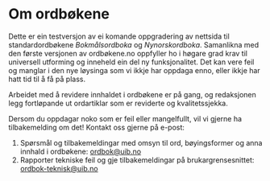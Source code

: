 # Om ordbøkene
Dette er ein testversjon av ei komande oppgradering av nettsida til standardordbøkene _Bokmålsordboka_ og _Nynorskordboka_. Samanlikna med den første versjonen av ordbøkene.no oppfyller ho i høgare grad krav til universell utforming og inneheld ein del ny funksjonalitet. Det kan vere feil og manglar i den nye løysinga som vi ikkje har oppdaga enno, eller ikkje har hatt tid til å få på plass.

Arbeidet med å revidere innhaldet i ordbøkene er på gang, og redaksjonen legg fortløpande ut ordartiklar som er reviderte og kvalitetssjekka.

Dersom du oppdagar noko som er feil eller mangelfullt, vil vi gjerne ha tilbakemelding om det! Kontakt oss gjerne på e-post:


1. Spørsmål og tilbakemeldingar med omsyn til ord, bøyingsformer og anna innhald i ordbøkene: [ordbok@uib.no](mailto:ordbok@uib.no)
2. Rapporter tekniske feil og gje tilbakemeldingar på brukargrensesnittet: [ordbok-teknisk@uib.no](mailto:ordbok-teknisk@uib.no)
